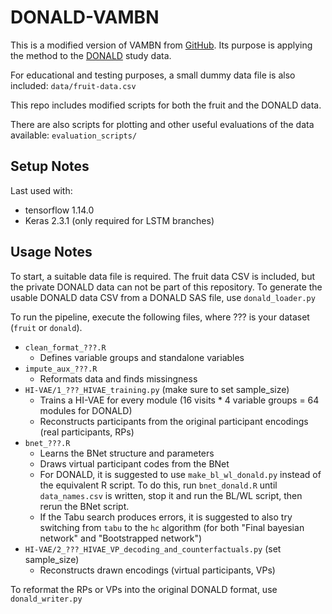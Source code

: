 # DONALD-VAMBN

This is a modified version of VAMBN from [GitHub](https://github.com/elg34/VAMBN). Its purpose is applying the method to the [DONALD](https://www.ernaehrungsepidemiologie.uni-bonn.de/forschung/donald-1) study data.

For educational and testing purposes, a small dummy data file is also included: `data/fruit-data.csv`

This repo includes modified scripts for both the fruit and the DONALD data.

There are also scripts for plotting and other useful evaluations of the data available: `evaluation_scripts/`



## Setup Notes

Last used with:
- tensorflow 1.14.0
- Keras 2.3.1 (only required for LSTM branches)


## Usage Notes

To start, a suitable data file is required. The fruit data CSV is included, but the private DONALD data can not be part of this repository. To generate the usable DONALD data CSV from a DONALD SAS file, use `donald_loader.py`

To run the pipeline, execute the following files, where ??? is your dataset (`fruit` or `donald`).

- `clean_format_???.R`
  - Defines variable groups and standalone variables
- `impute_aux_???.R`
  - Reformats data and finds missingness
- `HI-VAE/1_???_HIVAE_training.py` (make sure to set sample_size)
  - Trains a HI-VAE for every module (16 visits * 4 variable groups = 64 modules for DONALD)
  - Reconstructs participants from the original participant encodings (real participants, RPs)
- `bnet_???.R`
  - Learns the BNet structure and parameters
  - Draws virtual participant codes from the BNet
  - For DONALD, it is suggested to use `make_bl_wl_donald.py` instead of the equivalent R script. To do this, run `bnet_donald.R` until `data_names.csv` is written, stop it and run the BL/WL script, then rerun the BNet script.
  - If the Tabu search produces errors, it is suggested to also try switching from `tabu` to the `hc` algorithm (for both "Final bayesian network" and "Bootstrapped network")
- `HI-VAE/2_???_HIVAE_VP_decoding_and_counterfactuals.py` (set sample_size)
  - Reconstructs drawn encodings (virtual participants, VPs)

To reformat the RPs or VPs into the original DONALD format, use `donald_writer.py`
